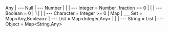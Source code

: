 Any
|
--- Null
|
--- Number
|   |
|   --- Integer = Number .fraction == 0
|       |
|       --- Boolean = 0 | 1
|       |
|       --- Character = Integer >= 0
|
Map
|
___ Set = Map<Any,Boolean>
|
--- List = Map<Integer,Any>
|   |
|   --- String = List<Character>
|
--- Object = Map<String,Any>
